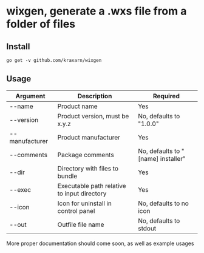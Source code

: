 # wixgen, generate a .wxs file from a folder of files

## Install
`go get -v github.com/kraxarn/wixgen`

## Usage
| Argument | Description | Required |
| -------- | ----------- | -------- |
| --name   | Product name | Yes |
| --version | Product version, must be x.y.z | No, defaults to "1.0.0" |
| --manufacturer | Product manufacturer | Yes |
| --comments | Package comments | No, defaults to "[name] installer" |
| --dir | Directory with files to bundle | Yes |
| --exec | Executable path relative to input directory | Yes |
| --icon | Icon for uninstall in control panel | No, defaults to no icon |
| --out | Outfile file name | No, defaults to stdout |

More proper documentation should come soon, as well as example usages